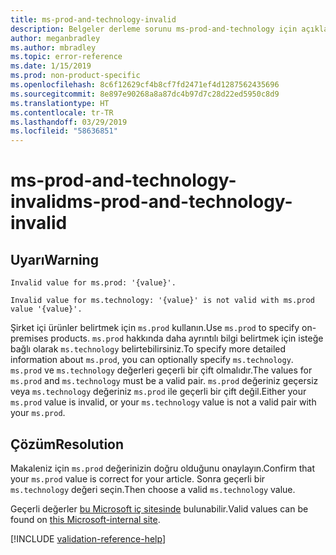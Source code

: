 ```yaml
---
title: ms-prod-and-technology-invalid
description: Belgeler derleme sorunu ms-prod-and-technology için açıklama ve çözüm
author: meganbradley
ms.author: mbradley
ms.topic: error-reference
ms.date: 1/15/2019
ms.prod: non-product-specific
ms.openlocfilehash: 8c6f12629cf4b8cf7fd2471ef4d1287562435696
ms.sourcegitcommit: 8e897e90268a8a87dc4b97d7c28d22ed5950c8d9
ms.translationtype: HT
ms.contentlocale: tr-TR
ms.lasthandoff: 03/29/2019
ms.locfileid: "58636851"
---
```

# <a name="ms-prod-and-technology-invalid"></a><span data-ttu-id="0741e-103">ms-prod-and-technology-invalid</span><span class="sxs-lookup"><span data-stu-id="0741e-103">ms-prod-and-technology-invalid</span></span>

## <a name="warning"></a><span data-ttu-id="0741e-104">Uyarı</span><span class="sxs-lookup"><span data-stu-id="0741e-104">Warning</span></span>

`Invalid value for ms.prod: '{value}'.`

`Invalid value for ms.technology: '{value}' is not valid with ms.prod value '{value}'.`

<span data-ttu-id="0741e-105">Şirket içi ürünler belirtmek için `ms.prod` kullanın.</span><span class="sxs-lookup"><span data-stu-id="0741e-105">Use `ms.prod` to specify on-premises products.</span></span> <span data-ttu-id="0741e-106">`ms.prod` hakkında daha ayrıntılı bilgi belirtmek için isteğe bağlı olarak `ms.technology` belirtebilirsiniz.</span><span class="sxs-lookup"><span data-stu-id="0741e-106">To specify more detailed information about `ms.prod`, you can optionally specify `ms.technology`.</span></span> <span data-ttu-id="0741e-107">`ms.prod` ve `ms.technology` değerleri geçerli bir çift olmalıdır.</span><span class="sxs-lookup"><span data-stu-id="0741e-107">The values for `ms.prod` and `ms.technology` must be a valid pair.</span></span> <span data-ttu-id="0741e-108">`ms.prod` değeriniz geçersiz veya `ms.technology` değeriniz `ms.prod` ile geçerli bir çift değil.</span><span class="sxs-lookup"><span data-stu-id="0741e-108">Either your `ms.prod` value is invalid, or your `ms.technology` value is not a valid pair with your `ms.prod`.</span></span>

## <a name="resolution"></a><span data-ttu-id="0741e-109">Çözüm</span><span class="sxs-lookup"><span data-stu-id="0741e-109">Resolution</span></span>

<span data-ttu-id="0741e-110">Makaleniz için `ms.prod` değerinizin doğru olduğunu onaylayın.</span><span class="sxs-lookup"><span data-stu-id="0741e-110">Confirm that your `ms.prod` value is correct for your article.</span></span> <span data-ttu-id="0741e-111">Sonra geçerli bir `ms.technology` değeri seçin.</span><span class="sxs-lookup"><span data-stu-id="0741e-111">Then choose a valid `ms.technology` value.</span></span>

<span data-ttu-id="0741e-112">Geçerli değerler [bu Microsoft iç sitesinde](https://docsmetadatatool.azurewebsites.net/allowlists) bulunabilir.</span><span class="sxs-lookup"><span data-stu-id="0741e-112">Valid values can be found on [this Microsoft-internal site](https://docsmetadatatool.azurewebsites.net/allowlists).</span></span>

<!--make sure to add this file to your includes folder and verify the path-->
[!INCLUDE [validation-reference-help](includes/validation-reference-help.md)]
